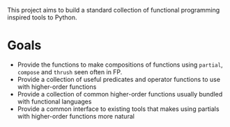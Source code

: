 This project aims to build a standard collection of functional
programming inspired tools to Python.

# Goals

 * Provide the functions to make compositions of functions using
   `partial`, `compose` and `thrush` seen often in FP.
 * Provide a collection of useful predicates and operator functions to
   use with higher-order functions
 * Provide a collection of common higher-order functions usually
   bundled with functional languages
 * Provide a common interface to existing tools that makes using
   partials with higher-order functions more natural

